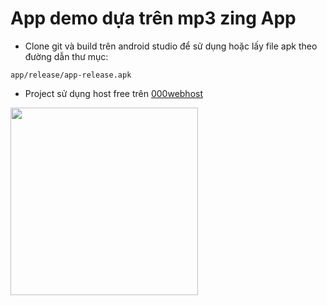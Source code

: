 # App demo dựa trên mp3 zing App

* Clone git và build trên android studio để sử dụng hoặc lấy file apk theo đường dẫn thư mục:
```
app/release/app-release.apk
```

* Project sử dụng host free trên [000webhost](https://www.000webhost.com/)

<img src="demo/demo_app.gif" width = 300>
